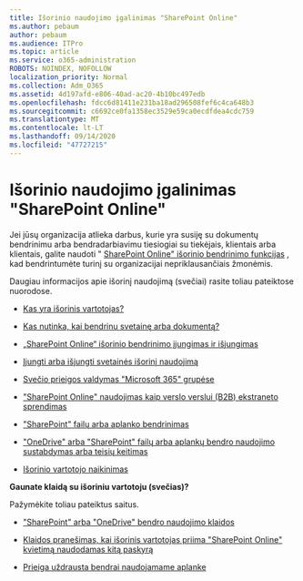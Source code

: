 ```yaml
---
title: Išorinio naudojimo įgalinimas "SharePoint Online"
ms.author: pebaum
author: pebaum
ms.audience: ITPro
ms.topic: article
ms.service: o365-administration
ROBOTS: NOINDEX, NOFOLLOW
localization_priority: Normal
ms.collection: Adm_O365
ms.assetid: 4d197afd-e806-40ad-ac20-4b10bc497edb
ms.openlocfilehash: fdcc6d81411e231ba18ad296508fef6c4ca648b3
ms.sourcegitcommit: c6692ce0fa1358ec3529e59ca0ecdfdea4cdc759
ms.translationtype: MT
ms.contentlocale: lt-LT
ms.lasthandoff: 09/14/2020
ms.locfileid: "47727215"
---
```

# <a name="enable-external-sharing-in-sharepoint-online"></a>Išorinio naudojimo įgalinimas "SharePoint Online"

Jei jūsų organizacija atlieka darbus, kurie yra susiję su dokumentų bendrinimu arba bendradarbiavimu tiesiogiai su tiekėjais, klientais arba klientais, galite naudoti " [SharePoint Online" išorinio bendrinimo funkcijas](https://docs.microsoft.com/sharepoint/external-sharing-overview) , kad bendrintumėte turinį su organizacijai nepriklausančiais žmonėmis.

Daugiau informacijos apie išorinį naudojimą (svečiai) rasite toliau pateiktose nuorodose.

- [Kas yra išorinis vartotojas?](https://docs.microsoft.com/sharepoint/external-sharing-overview#what-is-an-external-user)

- [Kas nutinka, kai bendrinu svetainę arba dokumentą?](https://docs.microsoft.com/sharepoint/external-sharing-overview#what-happens-when-i-share-a-site-or-document)

- [„SharePoint Online“ išorinio bendrinimo įjungimas ir išjungimas](https://docs.microsoft.com/sharepoint/turn-external-sharing-on-or-off)

- [Įjungti arba išjungti svetainės išorinį naudojimą](https://docs.microsoft.com/sharepoint/change-external-sharing-site)

- [Svečio prieigos valdymas "Microsoft 365" grupėse](https://docs.microsoft.com/microsoft-365/admin/create-groups/manage-guest-access-in-groups)

- ["SharePoint Online" naudojimas kaip verslo verslui (B2B) ekstraneto sprendimas](https://docs.microsoft.com/sharepoint/create-b2b-extranet)

- ["SharePoint" failų arba aplanko bendrinimas](https://support.office.com/article/share-sharepoint-files-or-folders-1fe37332-0f9a-4719-970e-d2578da4941c)

- ["OneDrive" arba "SharePoint" failų arba aplankų bendro naudojimo sustabdymas arba teisių keitimas](https://support.office.com/article/stop-sharing-onedrive-or-sharepoint-files-or-folders-or-change-permissions-0a36470f-d7fe-40a0-bd74-0ac6c1e13323)

- [Išorinio vartotojo naikinimas](https://docs.microsoft.com/sharepoint/remove-users#delete-a-guest-from-the-microsoft-365-admin-center)

**Gaunate klaidą su išoriniu vartotoju (svečias)?**

Pažymėkite toliau pateiktus saitus. 

- ["SharePoint" arba "OneDrive" bendro naudojimo klaidos](https://docs.microsoft.com/sharepoint/sharepoint-onedrive-error-message)

- [Klaidos pranešimas, kai išorinis vartotojas priima "SharePoint Online" kvietimą naudodamas kitą paskyrą](https://docs.microsoft.com/sharepoint/support/sharing-and-permissions/error-when-external-user-accepts-an-invitation-by-using-another-account)

- [Prieiga uždrausta bendrai naudojamame aplanke](https://docs.microsoft.com/sharepoint/support/sharing-and-permissions/cannot-access-shared-folder)

